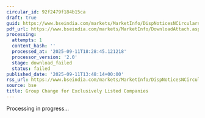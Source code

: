 ```yaml
---
circular_id: 92f2479f184b15ca
draft: true
guid: https://www.bseindia.com/markets/MarketInfo/DispNoticesNCirculars.aspx?Noticeid={E8A2E93C-0F3A-4B9D-A9D4-B6F5D8FDA11B}&noticeno=20250911-77&dt=09/11/2025&icount=77&totcount=91&flag=0
pdf_url: https://www.bseindia.com/markets/MarketInfo/DownloadAttach.aspx?id=20250911-77&attachedId=
processing:
  attempts: 1
  content_hash: ''
  processed_at: '2025-09-11T18:28:45.121218'
  processor_version: '2.0'
  stage: download_failed
  status: failed
published_date: '2025-09-11T13:48:14+00:00'
rss_url: https://www.bseindia.com/markets/MarketInfo/DispNoticesNCirculars.aspx?Noticeid={E8A2E93C-0F3A-4B9D-A9D4-B6F5D8FDA11B}&noticeno=20250911-77&dt=09/11/2025&icount=77&totcount=91&flag=0
source: bse
title: Group Change for Exclusively Listed Companies
---
```


Processing in progress...